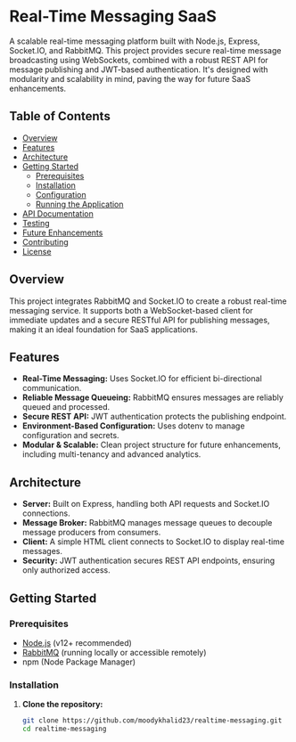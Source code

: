 # Real-Time Messaging SaaS

A scalable real-time messaging platform built with Node.js, Express, Socket.IO, and RabbitMQ. This project provides secure real-time message broadcasting using WebSockets, combined with a robust REST API for message publishing and JWT-based authentication. It's designed with modularity and scalability in mind, paving the way for future SaaS enhancements.

## Table of Contents

- [Overview](#overview)
- [Features](#features)
- [Architecture](#architecture)
- [Getting Started](#getting-started)
  - [Prerequisites](#prerequisites)
  - [Installation](#installation)
  - [Configuration](#configuration)
  - [Running the Application](#running-the-application)
- [API Documentation](#api-documentation)
- [Testing](#testing)
- [Future Enhancements](#future-enhancements)
- [Contributing](#contributing)
- [License](#license)

## Overview

This project integrates RabbitMQ and Socket.IO to create a robust real-time messaging service. It supports both a WebSocket-based client for immediate updates and a secure RESTful API for publishing messages, making it an ideal foundation for SaaS applications.

## Features

- **Real-Time Messaging:** Uses Socket.IO for efficient bi-directional communication.
- **Reliable Message Queueing:** RabbitMQ ensures messages are reliably queued and processed.
- **Secure REST API:** JWT authentication protects the publishing endpoint.
- **Environment-Based Configuration:** Uses dotenv to manage configuration and secrets.
- **Modular & Scalable:** Clean project structure for future enhancements, including multi-tenancy and advanced analytics.

## Architecture

- **Server:** Built on Express, handling both API requests and Socket.IO connections.
- **Message Broker:** RabbitMQ manages message queues to decouple message producers from consumers.
- **Client:** A simple HTML client connects to Socket.IO to display real-time messages.
- **Security:** JWT authentication secures REST API endpoints, ensuring only authorized access.

## Getting Started

### Prerequisites

- [Node.js](https://nodejs.org/) (v12+ recommended)
- [RabbitMQ](https://www.rabbitmq.com/download.html) (running locally or accessible remotely)
- npm (Node Package Manager)

### Installation

1. **Clone the repository:**

   ```bash
   git clone https://github.com/moodykhalid23/realtime-messaging.git
   cd realtime-messaging
